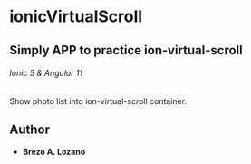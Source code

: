 # ionicVirtualScroll
## Simply APP to practice ion-virtual-scroll
###### Ionic 5 & Angular 11

Show photo list into ion-virtual-scroll container.


## Author

* **Brezo A. Lozano**
